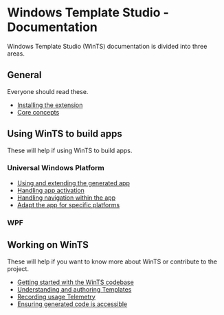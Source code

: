 # Windows Template Studio - Documentation

Windows Template Studio (WinTS) documentation is divided into three areas.

## General

Everyone should read these.

- [Installing the extension](./getting-started-extension.md)
- [Core concepts](./concepts.md)

## Using WinTS to build apps

These will help if using WinTS to build apps.

### Universal Windows Platform

- [Using and extending the generated app](./getting-started-endusers.md)
- [Handling app activation](./activation.md)
- [Handling navigation within the app](./navigation.md)
- [Adapt the app for specific platforms](./platform-specific-recommendations.md)

### WPF

## Working on WinTS

These will help if you want to know more about WinTS or contribute to the project.

- [Getting started with the WinTS codebase](./getting-started-developers.md)
- [Understanding and authoring Templates](./templates.md)
- [Recording usage Telemetry](./telemetry.md)
- [Ensuring generated code is accessible](./accessibility.md)
